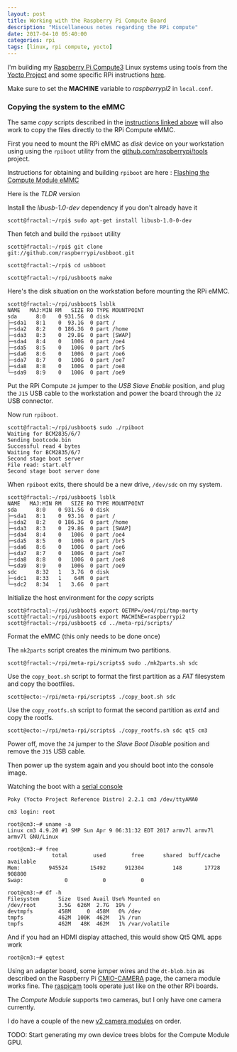 ```yaml
---
layout: post
title: Working with the Raspberry Pi Compute Board
description: "Miscellaneous notes regarding the RPi compute"
date: 2017-04-10 05:40:00
categories: rpi
tags: [linux, rpi compute, yocto]
---
```


I'm building my [Raspberry Pi Compute3][rpi-compute3] Linux systems using tools from the [Yocto Project][yocto] and some specific RPi instructions [here][rpi-yocto].

Make sure to set the **MACHINE** variable to *raspberrypi2* in `local.conf`.

### Copying the system to the eMMC

The same *copy* scripts described in the [instructions linked above][rpi-yocto] will also work to copy the files directly to the RPi Compute eMMC.

First you need to mount the RPi eMMC as *disk* device on your workstation using using the `rpiboot` utility from the [github.com/raspberrypi/tools][rpi-tools] project.

Instructions for obtaining and building `rpiboot` are here : [Flashing the Compute Module eMMC][rpiboot-instructions]

Here is the *TLDR* version

Install the *libusb-1.0-dev* dependency if you don't already have it

    scott@fractal:~/rpi$ sudo apt-get install libusb-1.0-0-dev

Then fetch and build the `rpiboot` utility

    scott@fractal:~/rpi$ git clone git://github.com/raspberrypi/usbboot.git

    scott@fractal:~/rpi$ cd usbboot

    scott@fractal:~/rpi/usbboot$ make


Here's the disk situation on the workstation before mounting the RPi eMMC.

    scott@fractal:~/rpi/usbboot$ lsblk
    NAME   MAJ:MIN RM   SIZE RO TYPE MOUNTPOINT
    sda      8:0    0 931.5G  0 disk
    ├─sda1   8:1    0  93.1G  0 part /
    ├─sda2   8:2    0 186.3G  0 part /home
    ├─sda3   8:3    0  29.8G  0 part [SWAP]
    ├─sda4   8:4    0   100G  0 part /oe4
    ├─sda5   8:5    0   100G  0 part /br5
    ├─sda6   8:6    0   100G  0 part /oe6
    ├─sda7   8:7    0   100G  0 part /oe7
    ├─sda8   8:8    0   100G  0 part /oe8
    └─sda9   8:9    0   100G  0 part /oe9


Put the RPi Compute `J4` jumper to the *USB Slave Enable* position, and plug the `J15` USB cable to the workstation and power the board through the `J2` USB connector.

Now run `rpiboot`.

    scott@fractal:~/rpi/usbboot$ sudo ./rpiboot
    Waiting for BCM2835/6/7
    Sending bootcode.bin
    Successful read 4 bytes
    Waiting for BCM2835/6/7
    Second stage boot server
    File read: start.elf
    Second stage boot server done

When `rpiboot` exits, there should be a new drive, `/dev/sdc` on my system.

    scott@fractal:~/rpi/usbboot$ lsblk
    NAME   MAJ:MIN RM   SIZE RO TYPE MOUNTPOINT
    sda      8:0    0 931.5G  0 disk
    ├─sda1   8:1    0  93.1G  0 part /
    ├─sda2   8:2    0 186.3G  0 part /home
    ├─sda3   8:3    0  29.8G  0 part [SWAP]
    ├─sda4   8:4    0   100G  0 part /oe4
    ├─sda5   8:5    0   100G  0 part /br5
    ├─sda6   8:6    0   100G  0 part /oe6
    ├─sda7   8:7    0   100G  0 part /oe7
    ├─sda8   8:8    0   100G  0 part /oe8
    └─sda9   8:9    0   100G  0 part /oe9
    sdc      8:32   1   3.7G  0 disk
    ├─sdc1   8:33   1    64M  0 part
    └─sdc2   8:34   1   3.6G  0 part

Initialize the host environment for the *copy* scripts

    scott@fractal:~/rpi/usbboot$ export OETMP=/oe4/rpi/tmp-morty
    scott@fractal:~/rpi/usbboot$ export MACHINE=raspberrypi2
    scott@fractal:~/rpi/usbboot$ cd ../meta-rpi/scripts/

Format the eMMC (this only needs to be done once)

The `mk2parts` script creates the minimum two partitions.

    scott@fractal:~/rpi/meta-rpi/scripts$ sudo ./mk2parts.sh sdc

Use the `copy_boot.sh` script to format the first partition as a *FAT* filesystem and copy the bootfiles.

    scott@octo:~/rpi/meta-rpi/scripts$ ./copy_boot.sh sdc

Use the `copy_rootfs.sh` script to format the second partition as *ext4* and copy the rootfs.

    scott@octo:~/rpi/meta-rpi/scripts$ ./copy_rootfs.sh sdc qt5 cm3


Power off, move the `J4` jumper to the *Slave Boot Disable* position and remove the `J15` USB cable.

Then power up the system again and you should boot into the console image.

Watching the boot with a [serial console][rpi-serial-console]

    Poky (Yocto Project Reference Distro) 2.2.1 cm3 /dev/ttyAMA0

    cm3 login: root

    root@cm3:~# uname -a
    Linux cm3 4.9.20 #1 SMP Sun Apr 9 06:31:32 EDT 2017 armv7l armv7l armv7l GNU/Linux

    root@cm3:~# free
                  total        used        free      shared  buff/cache   available
    Mem:         945524       15492      912304         148       17728      908800
    Swap:             0           0           0

    root@cm3:~# df -h
    Filesystem      Size  Used Avail Use% Mounted on
    /dev/root       3.5G  626M  2.7G  19% /
    devtmpfs        458M     0  458M   0% /dev
    tmpfs           462M  100K  462M   1% /run
    tmpfs           462M   48K  462M   1% /var/volatile


And if you had an HDMI display attached, this would show Qt5 QML apps work

    root@cm3:~# qqtest

Using an adapter board, some jumper wires and the `dt-blob.bin` as described on the Raspberry Pi [CMIO-CAMERA][rpi-cm-camera] page, the camera module works fine. The [raspicam][raspicam] tools operate just like on the other RPi boards.

The *Compute Module* supports two cameras, but I only have one camera currently.

I do have a couple of the new [v2 camera modules][camera-module-v2] on order.

TODO: Start generating my own device trees blobs for the Compute Module GPU.



[yocto]: https://www.yoctoproject.org
[rpi-yocto]: https://jumpnowtek.com/rpi/Raspberry-Pi-Systems-with-Yocto.html
[rpi-compute3]: https://www.raspberrypi.org/products/compute-module-3/
[rpi-tools]: https://github.com/raspberrypi/tools
[rpiboot-instructions]: https://www.raspberrypi.org/documentation/hardware/computemodule/cm-emmc-flashing.md
[rpi-serial-console]: https://jumpnowtek.com/rpi/RPi-Serial-Console.html
[rpi-cm-camera]: https://www.raspberrypi.org/documentation/hardware/computemodule/cmio-camera.md
[raspicam]: https://www.raspberrypi.org/documentation/raspbian/applications/camera.md
[camera-module-v2]: https://www.raspberrypi.org/products/camera-module-v2/
